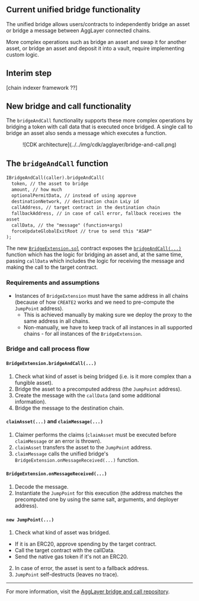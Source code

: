 ## Current unified bridge functionality

The unified bridge allows users/contracts to independently bridge an asset or bridge a message between AggLayer connected chains.

More complex operations such as bridge an asset and swap it for another asset, or bridge an asset and deposit it into a vault, require implementing custom logic. 

## Interim step

[chain indexer framework ??]

## New bridge and call functionality

The `bridgeAndCall` functionality supports these more complex operations by bridging a token with call data that is executed once bridged. A single call to bridge an asset also sends a message which executes a function.

<center>
![CDK architecture](../../img/cdk/agglayer/bridge-and-call.png)
</center>

## The `bridgeAndCall` function

```solidity
IBridgeAndCall(caller).bridgeAndCall(
  token, // the asset to bridge
  amount, // how much
  optionalPermitData, // instead of using approve
  destinationNetwork, // destination chain LxLy id
  callAddress, // target contract in the destination chain
  fallbackAddress, // in case of call error, fallback receives the asset
  callData, // the "message" (function+args)
  forceUpdateGlobalExitRoot // true to send this "ASAP"
);
```

The new [`BridgeExtension.sol`](https://github.com/AggLayer/lxly-bridge-and-call/blob/main/src/BridgeExtension.sol) contract exposes the [`bridgeAndCall(...)`](https://github.com/AggLayer/lxly-bridge-and-call/blob/2d83e96ff120fae7f1c8bb1fc1a6cb7f74afa4aa/src/BridgeExtension.sol#L33) function which has the logic for bridging an asset and, at the same time, passing `callData` which includes the logic for receiving the message and making the call to the target contract.

### Requirements and assumptions

- Instances of `BridgeExtension` must have the same address in all chains (because of how `CREATE2` works and we need to pre-compute the `JumpPoint` address).
  - This is achieved manually by making sure we deploy the proxy to the same address in all chains.
  - Non-manually, we have to keep track of all instances in all supported chains - for all instances of the `BridgeExtension`.

### Bridge and call process flow

#### `BridgeExtension.bridgeAndCall(...)`

1. Check what kind of asset is being bridged (i.e. is it more complex than a fungible asset).
2. Bridge the asset to a precomputed address (the `JumpPoint` address).
3. Create the message with the `callData` (and some additional information).
4. Bridge the message to the destination chain.

#### `claimAsset(...)` and `claimMessage(...)`

1. Claimer performs the claims (`claimAsset` must be executed before `claimMessage` or an error is thrown).
2. `claimAsset` transfers the asset to the `JumpPoint` address.
3. `claimMessage` calls the unified bridge's `BridgeExtension.onMessageReceived(...)` function.

#### `BridgeExtension.onMessageReceived(...)`

1. Decode the message.
2. Instantiate the `JumpPoint` for this execution (the address matches the precomputed one by using the same salt, arguments, and deployer address).

#### `new JumpPoint(...)`

1. Check what kind of asset was bridged.

  - If it is an ERC20, approve spending by the target contract.
  - Call the target contract with the callData.
  - Send the native gas token if it's not an ERC20.

2. In case of error, the asset is sent to a fallback address.
3. `JumpPoint` self-destructs (leaves no trace).

---

For more information, visit the [AggLayer bridge and call repository](https://github.com/AggLayer/lxly-bridge-and-call).

